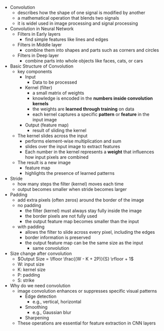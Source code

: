 - Convolution
	- describes how the shape of one signal is modified by another
	- a mathematical operation that blends two signals
	- it is widel used in image processing and signal processing
- Convolution in Neural Network
	- Filters in Early layers
		- find simple features like lines and edges
	- Filters in Middle layer 
		- combine them into shapes and parts such as corners and circles
	- Filters in Deep layer 
		- combine parts into whole objects like faces, cats, or cars
- Basic Structure of Convolution
	- key components
		- Input
			- Data to be processed
		- Kernel (filter)
			- a small matrix of weights
			- knowledge is encoded in the **numbers inside convolution kernels**
			- the weights are **learned through training** on data
			- each kernel captures a specific **pattern** or **feature** in the input image
		- Output (feature map)
			- result of sliding the kernel
	- The kernel slides across the input
		- performs element-wise multiplication and sum
		- slides over the input image to extract features
		- Each number in the kernel represents a **weight** that influences how input pixels are combined
	- The result is a new image
		- feature map
		- highlights the presence of learned patterns
- Stride
	- how many steps the filter (kernel) moves each time
	- output becomes smaller when stride becomes larger
- Padding
	- add extra pixels (often zeros) around the border of the image
	- no padding
		- the filter (kernel) must always stay fully inside the image
		- the border pixels are not fully used
		- the output feature map becomes smaller than the input
	- with padding
		- allows the filter to slide across every pixel, including the edges
		- border information is preserved
		- the output feature map can be the same size as the input
			- same convolution
- Size change after convolution
	- $Output Size = \lfloor \frac{(W - K + 2P)}{S} \rfloor + 1$
	- W: input size
	- K: kernel size
	- P: padding
	- S: strike
- Why do we need convolution
	- image convolution enhances or suppresses specific visual patterns
		- Edge detection
			- e.g., vertical, horizontal
		- Smoothing
			- e.g., Gaussian blur
		- Sharpening
	- These operations are essential for feature extraction in CNN layers


